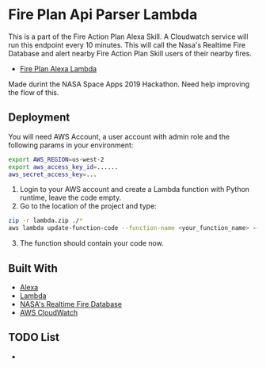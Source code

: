 # Fire Plan Api Parser Lambda

This is a part of the Fire Action Plan Alexa Skill. A Cloudwatch service will run this endpoint every 10 minutes. This will call the Nasa's Realtime Fire Database and alert nearby Fire Action Plan Skill users of their nearby fires.

* [Fire Plan Alexa Lambda](https://github.com/AnthonyGDoueihi/fire_plan)

Made durint the NASA Space Apps 2019 Hackathon. Need help improving the flow of this.

## Deployment
You will need AWS Account, a user account with admin role and the following params in your environment:
~~~bash
export AWS_REGION=us-west-2
export aws_access_key_id=......
aws_secret_access_key=...
~~~
1. Login to your AWS account and create a Lambda function with Python runtime, leave the code empty.
2. Go to the location of the project and type: 
~~~bash
zip -r lambda.zip ./*
aws lambda update-function-code --function-name <your_function_name> --zip-file fileb://lambda.zip
~~~
3. The function should contain your code now.

## Built With 

* [Alexa](https://developer.amazon.com/documentation/)
* [Lambda](https://docs.aws.amazon.com/lambda/index.html)
* [NASA's Realtime Fire Database](https://firms.modaps.eosdis.nasa.gov/active_fire/#firms-txt)
* [AWS CloudWatch](https://docs.aws.amazon.com/cloudwatch/index.html)

## TODO List
- 
